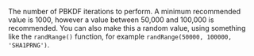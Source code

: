 The number of PBKDF iterations to perform. A minimum recommended value is 1000, however a value between 50,000 and 100,000 is recommended. You can also make this a random value, using something like the `randRange()` function, for example `randRange(50000, 100000, 'SHA1PRNG')`.
